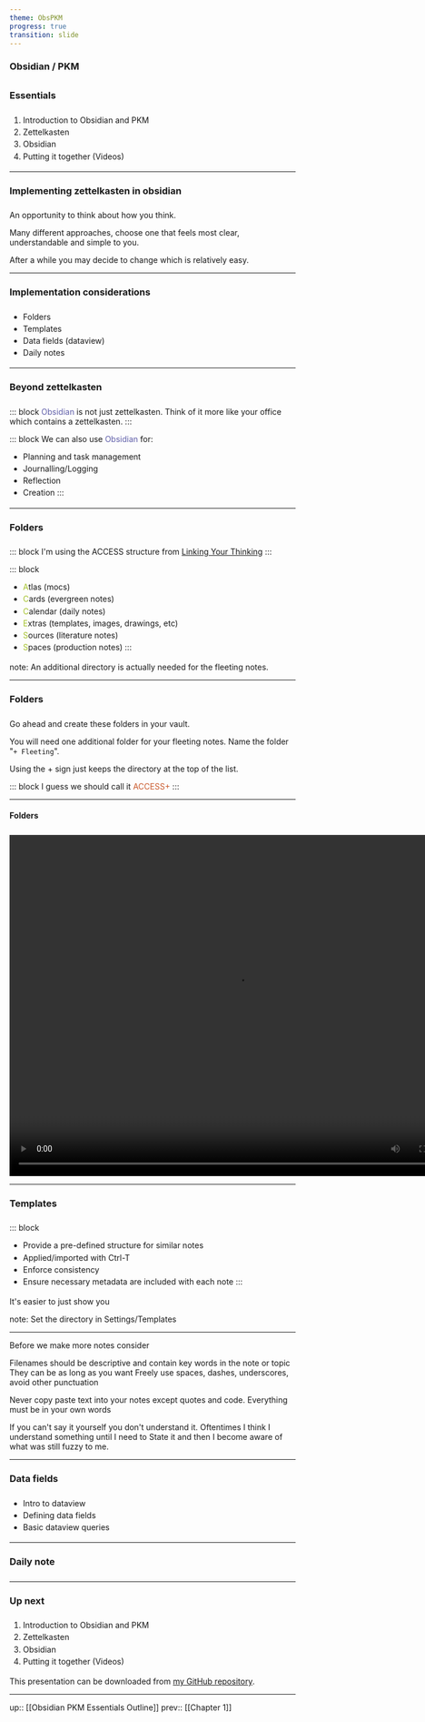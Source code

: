 ```yaml
---
theme: ObsPKM
progress: true
transition: slide
---
```


### Obsidian / PKM

### Essentials

1. Introduction to Obsidian and PKM 
2. Zettelkasten
3. Obsidian <!-- element style="color: red;" -->
4. Putting it together (Videos)

---

### Implementing zettelkasten in obsidian

An opportunity to think about how you think.

Many different approaches, choose one that feels most clear, understandable and simple to you. 

After a while you may decide to change which is relatively easy.

---

### Implementation considerations

- Folders
- Templates
- Data fields (dataview)
- Daily notes

---

### Beyond zettelkasten

::: block <!-- element class="fragment fade-out" -->
<span class="obs-emph-normal">Obsidian</span> is not just zettelkasten. Think of it more like your office which contains a zettelkasten.
:::

::: block <!-- element class="fragment" style="margin-top: -3em" -->
We can also use <span class="obs-emph-normal">Obsidian</span> for:
- Planning and task management
- Journalling/Logging
- Reflection
- Creation
:::

---
### Folders

::: block <!-- element class="fragment fade-out" style="margin-top: -0.5em"  -->
I'm using the ACCESS structure from [Linking Your Thinking](https://www.linkingyourthinking.com) 
:::

::: block  <!-- element class="fragment"  style="margin-top: -2.5em"  -->
- <span class="access">A</span>tlas (mocs)
- <span class="access">C</span>ards (evergreen notes)
- <span class="access">C</span>alendar (daily notes)
- <span class="access">E</span>xtras (templates, images, drawings, etc)
- <span class="access">S</span>ources (literature notes)
- <span class="access">S</span>paces (production notes)
:::

note:
An additional directory is actually needed for the fleeting notes. 


---

### Folders

Go ahead and create these folders in your vault.

You will need one additional folder for your fleeting notes. Name the folder "`+ Fleeting`". 

Using the + sign just keeps the directory at the top of the list. <!-- element class="fragment fade-in-then-out" style="margin-top: 1em" -->

::: block <!-- element class="fragment " style="margin-top: -2.5em" -->
I guess we should call it <span class="my-emph">ACCESS+</span>
:::

---

#### Folders <!-- element style="margin-bottom: 0em;" -->
<video data-autoplay controls width="800" height="600"><source src="Spaces/ObsPKMClass/Resources/Folders.mp4" type="video/mp4"></video> <!-- element style="margin-top: 0em;" -->

---

### Templates

::: block <!-- element class="fragment fade-out" -->
- Provide a pre-defined structure for similar notes
- Applied/imported with Ctrl-T
- Enforce consistency
- Ensure necessary metadata are included with each note
:::

It's easier to just show you <!-- element class="fragment" style="margin-top:-5em" -->

note:
Set the directory in Settings/Templates

---

Before we make more notes consider

Filenames should be descriptive and contain key words in the note or topic
They can be as long as you want 
Freely use spaces, dashes, underscores, avoid other punctuation

Never copy paste text into your notes except quotes and code. Everything must be in your own words 

If you can't say it yourself you don't understand it. Oftentimes I think I understand something until I need to State it and then I become aware of what was still fuzzy to me.

---


### Data fields

- Intro to dataview
- Defining data fields
- Basic dataview queries

---

### Daily note

---

### Up next <!--element style="margin: 0.25em" -->

1. Introduction to Obsidian and PKM
2. Zettelkasten 
3. Obsidian
4. Putting it together (Videos)  <!-- element style="color: red; margin-bottom=0em" -->

This presentation can be downloaded from [my GitHub repository](https://github.com/biscotty666/BB2).


---



<style>
	li{
		padding-bottom: 0.3em;
	}
	h1, h2, h3, h4 {
		padding-bottom: 0.5em;
	}
	.my-emph {
		color: #c9582a;
	}
	.obs-emph {
		color: #5f5ea9;
		font-size: 72px;
	}
	.obs-emph-normal {
		color: #5f5ea9;
	}
		.access {
		color: #a4c229;
	}
</style>

up:: [[Obsidian PKM Essentials Outline]]
prev:: [[Chapter 1]]
